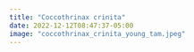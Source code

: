 ```yaml
---
title: "Coccothrinax crinita"
date: 2022-12-12T08:47:37-05:00
image: "coccothrinax_crinita_young_tam.jpeg"
---
```


